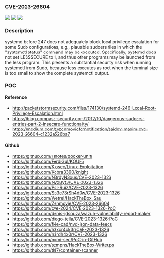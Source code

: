 ### [CVE-2023-26604](https://cve.mitre.org/cgi-bin/cvename.cgi?name=CVE-2023-26604)
![](https://img.shields.io/static/v1?label=Product&message=n%2Fa&color=blue)
![](https://img.shields.io/static/v1?label=Version&message=n%2Fa&color=blue)
![](https://img.shields.io/static/v1?label=Vulnerability&message=n%2Fa&color=brighgreen)

### Description

systemd before 247 does not adequately block local privilege escalation for some Sudo configurations, e.g., plausible sudoers files in which the "systemctl status" command may be executed. Specifically, systemd does not set LESSSECURE to 1, and thus other programs may be launched from the less program. This presents a substantial security risk when running systemctl from Sudo, because less executes as root when the terminal size is too small to show the complete systemctl output.

### POC

#### Reference
- http://packetstormsecurity.com/files/174130/systemd-246-Local-Root-Privilege-Escalation.html
- https://blog.compass-security.com/2012/10/dangerous-sudoers-entries-part-2-insecure-functionality/
- https://medium.com/@zenmoviefornotification/saidov-maxim-cve-2023-26604-c1232a526ba7

#### Github
- https://github.com/11notes/docker-unifi
- https://github.com/FerdiGul/KOUF5
- https://github.com/Kiosec/Linux-Exploitation
- https://github.com/Kobra3390/knight
- https://github.com/N3rdyN3xus/CVE-2023-1326
- https://github.com/NyxByt3/CVE-2023-1326
- https://github.com/Pol-Ruiz/CVE-2023-1326
- https://github.com/Sp3c73rSh4d0w/CVE-2023-1326
- https://github.com/Wetrel/HackTheBox_Sau
- https://github.com/Zenmovie/CVE-2023-26604
- https://github.com/cve-2024/CVE-2023-1326-PoC
- https://github.com/denis-jdsouza/wazuh-vulnerability-report-maker
- https://github.com/diego-tella/CVE-2023-1326-PoC
- https://github.com/fkie-cad/nvd-json-data-feeds
- https://github.com/h3xcr4ck3r/CVE-2023-1326
- https://github.com/n3rdh4x0r/CVE-2023-1326
- https://github.com/nomi-sec/PoC-in-GitHub
- https://github.com/szmpns/HackTheBox-Writeups
- https://github.com/tl87/container-scanner


